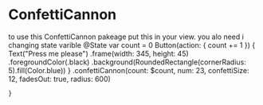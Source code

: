 # ConfettiCannon 

to use this ConfettiCannon pakeage put this in your view. you alo need i changing state varible
    @State var count = 0
        Button(action: {
            count += 1
        })  {
            Text("Press me please")
                .frame(width: 345, height: 45)
                .foregroundColor(.black)
                .background(RoundedRectangle(cornerRadius: 5).fill(Color.blue))
        }
        .confettiCannon(count: $count, num: 23, confettiSize: 12, fadesOut: true, radius: 600)
        
    }
